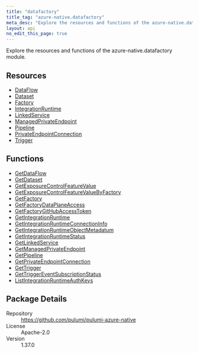 ```yaml
---
title: "datafactory"
title_tag: "azure-native.datafactory"
meta_desc: "Explore the resources and functions of the azure-native.datafactory module."
layout: api
no_edit_this_page: true
---
```


<!-- WARNING: this file was generated by Pulumi Docs Generator. -->
<!-- Do not edit by hand unless you're certain you know what you are doing! -->

Explore the resources and functions of the azure-native.datafactory module.

<h2 id="resources">Resources</h2>
<ul class="api">
    <li><a href="dataflow" title="DataFlow"><span class="api-symbol api-symbol--resource"></span>DataFlow</a></li>
    <li><a href="dataset" title="Dataset"><span class="api-symbol api-symbol--resource"></span>Dataset</a></li>
    <li><a href="factory" title="Factory"><span class="api-symbol api-symbol--resource"></span>Factory</a></li>
    <li><a href="integrationruntime" title="IntegrationRuntime"><span class="api-symbol api-symbol--resource"></span>IntegrationRuntime</a></li>
    <li><a href="linkedservice" title="LinkedService"><span class="api-symbol api-symbol--resource"></span>LinkedService</a></li>
    <li><a href="managedprivateendpoint" title="ManagedPrivateEndpoint"><span class="api-symbol api-symbol--resource"></span>ManagedPrivateEndpoint</a></li>
    <li><a href="pipeline" title="Pipeline"><span class="api-symbol api-symbol--resource"></span>Pipeline</a></li>
    <li><a href="privateendpointconnection" title="PrivateEndpointConnection"><span class="api-symbol api-symbol--resource"></span>PrivateEndpointConnection</a></li>
    <li><a href="trigger" title="Trigger"><span class="api-symbol api-symbol--resource"></span>Trigger</a></li>
</ul>

<h2 id="functions">Functions</h2>
<ul class="api">
    <li><a href="getdataflow" title="GetDataFlow"><span class="api-symbol api-symbol--function"></span>GetDataFlow</a></li>
    <li><a href="getdataset" title="GetDataset"><span class="api-symbol api-symbol--function"></span>GetDataset</a></li>
    <li><a href="getexposurecontrolfeaturevalue" title="GetExposureControlFeatureValue"><span class="api-symbol api-symbol--function"></span>GetExposureControlFeatureValue</a></li>
    <li><a href="getexposurecontrolfeaturevaluebyfactory" title="GetExposureControlFeatureValueByFactory"><span class="api-symbol api-symbol--function"></span>GetExposureControlFeatureValueByFactory</a></li>
    <li><a href="getfactory" title="GetFactory"><span class="api-symbol api-symbol--function"></span>GetFactory</a></li>
    <li><a href="getfactorydataplaneaccess" title="GetFactoryDataPlaneAccess"><span class="api-symbol api-symbol--function"></span>GetFactoryDataPlaneAccess</a></li>
    <li><a href="getfactorygithubaccesstoken" title="GetFactoryGitHubAccessToken"><span class="api-symbol api-symbol--function"></span>GetFactoryGitHubAccessToken</a></li>
    <li><a href="getintegrationruntime" title="GetIntegrationRuntime"><span class="api-symbol api-symbol--function"></span>GetIntegrationRuntime</a></li>
    <li><a href="getintegrationruntimeconnectioninfo" title="GetIntegrationRuntimeConnectionInfo"><span class="api-symbol api-symbol--function"></span>GetIntegrationRuntimeConnectionInfo</a></li>
    <li><a href="getintegrationruntimeobjectmetadatum" title="GetIntegrationRuntimeObjectMetadatum"><span class="api-symbol api-symbol--function"></span>GetIntegrationRuntimeObjectMetadatum</a></li>
    <li><a href="getintegrationruntimestatus" title="GetIntegrationRuntimeStatus"><span class="api-symbol api-symbol--function"></span>GetIntegrationRuntimeStatus</a></li>
    <li><a href="getlinkedservice" title="GetLinkedService"><span class="api-symbol api-symbol--function"></span>GetLinkedService</a></li>
    <li><a href="getmanagedprivateendpoint" title="GetManagedPrivateEndpoint"><span class="api-symbol api-symbol--function"></span>GetManagedPrivateEndpoint</a></li>
    <li><a href="getpipeline" title="GetPipeline"><span class="api-symbol api-symbol--function"></span>GetPipeline</a></li>
    <li><a href="getprivateendpointconnection" title="GetPrivateEndpointConnection"><span class="api-symbol api-symbol--function"></span>GetPrivateEndpointConnection</a></li>
    <li><a href="gettrigger" title="GetTrigger"><span class="api-symbol api-symbol--function"></span>GetTrigger</a></li>
    <li><a href="gettriggereventsubscriptionstatus" title="GetTriggerEventSubscriptionStatus"><span class="api-symbol api-symbol--function"></span>GetTriggerEventSubscriptionStatus</a></li>
    <li><a href="listintegrationruntimeauthkeys" title="ListIntegrationRuntimeAuthKeys"><span class="api-symbol api-symbol--function"></span>ListIntegrationRuntimeAuthKeys</a></li>
</ul>

<h2 id="package-details">Package Details</h2>
<dl class="package-details">
	<dt>Repository</dt>
	<dd><a href="https://github.com/pulumi/pulumi-azure-native">https://github.com/pulumi/pulumi-azure-native</a></dd>
	<dt>License</dt>
	<dd>Apache-2.0</dd>
	<dt>Version</dt>
	<dd>1.37.0</dd>
</dl>

